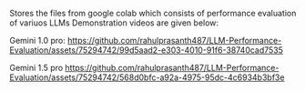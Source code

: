 Stores the files from google colab which consists of performance evaluation of variuos LLMs
Demonstration videos are given below:

Gemini 1.0 pro:
https://github.com/rahulprasanth487/LLM-Performance-Evaluation/assets/75294742/99d5aad2-e303-4010-91f6-38740cad7535

Gemini 1.5 pro
https://github.com/rahulprasanth487/LLM-Performance-Evaluation/assets/75294742/568d0bfc-a92a-4975-95dc-4c6934b3bf3e




